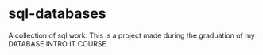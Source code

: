 # sql-databases
A collection of sql work.
This is a project made during the graduation of my DATABASE INTRO IT COURSE. 
